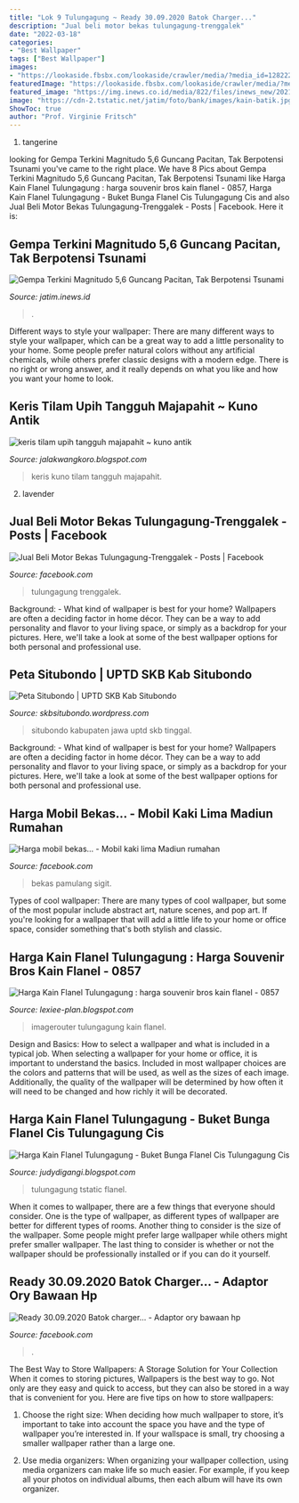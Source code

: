 ```yaml
---
title: "Lok 9 Tulungagung ~ Ready 30.09.2020 Batok Charger..."
description: "Jual beli motor bekas tulungagung-trenggalek"
date: "2022-03-18"
categories:
- "Best Wallpaper"
tags: ["Best Wallpaper"]
images:
- "https://lookaside.fbsbx.com/lookaside/crawler/media/?media_id=128222278842136"
featuredImage: "https://lookaside.fbsbx.com/lookaside/crawler/media/?media_id=1288857121568569"
featured_image: "https://img.inews.co.id/media/822/files/inews_new/2021/12/14/ilustrasi_gempa.jpg"
image: "https://cdn-2.tstatic.net/jatim/foto/bank/images/kain-batik.jpg"
ShowToc: true
author: "Prof. Virginie Fritsch"
---
```



1. tangerine 

	

		
looking for Gempa Terkini Magnitudo 5,6 Guncang Pacitan, Tak Berpotensi Tsunami you've came to the right place. We have 8 Pics about Gempa Terkini Magnitudo 5,6 Guncang Pacitan, Tak Berpotensi Tsunami like Harga Kain Flanel Tulungagung : harga souvenir bros kain flanel - 0857, Harga Kain Flanel Tulungagung - Buket Bunga Flanel Cis Tulungagung Cis and also Jual Beli Motor Bekas Tulungagung-Trenggalek - Posts | Facebook. Here it is:
		
    
## Gempa Terkini Magnitudo 5,6 Guncang Pacitan, Tak Berpotensi Tsunami

<img loading=lazy src="https://img.inews.co.id/media/822/files/inews_new/2021/12/14/ilustrasi_gempa.jpg" onerror="this.onerror=null;this.src='https://tse1.mm.bing.net/th?id=OIP.4kpuAe8Bh6RDN0KWnjuGzgHaEL&amp;pid=15.1';" alt="Gempa Terkini Magnitudo 5,6 Guncang Pacitan, Tak Berpotensi Tsunami">

_Source: jatim.inews.id_

>. 

	

Different ways to style your wallpaper:
There are many different ways to style your wallpaper, which can be a great way to add a little personality to your home. Some people prefer natural colors without any artificial chemicals, while others prefer classic designs with a modern edge. There is no right or wrong answer, and it really depends on what you like and how you want your home to look.

    
## Keris Tilam Upih Tangguh Majapahit ~ Kuno Antik

<img loading=lazy src="https://2.bp.blogspot.com/-ZfEsRNaOboM/UAmDnd02uHI/AAAAAAAAAcc/KdbMERjyco4/s1600/Image224.jpg" onerror="this.onerror=null;this.src='https://tse1.mm.bing.net/th?id=OIP.m0-hciOYS-ENJdsHVkePWQHaJ4&amp;pid=15.1';" alt="keris tilam upih tangguh majapahit ~ kuno antik">

_Source: jalakwangkoro.blogspot.com_

>keris kuno tilam tangguh majapahit. 

	

2. lavender 

    
## Jual Beli Motor Bekas Tulungagung-Trenggalek - Posts | Facebook

<img loading=lazy src="https://lookaside.fbsbx.com/lookaside/crawler/media/?media_id=1288857121568569" onerror="this.onerror=null;this.src='https://tse4.mm.bing.net/th?id=OIP.ept8YgU8anxbFMiykkf_7QHaJ4&amp;pid=15.1';" alt="Jual Beli Motor Bekas Tulungagung-Trenggalek - Posts | Facebook">

_Source: facebook.com_

>tulungagung trenggalek. 

	

Background: - What kind of wallpaper is best for your home?
Wallpapers are often a deciding factor in home décor. They can be a way to add personality and flavor to your living space, or simply as a backdrop for your pictures. Here, we'll take a look at some of the best wallpaper options for both personal and professional use.

    
## Peta Situbondo | UPTD SKB Kab Situbondo

<img loading=lazy src="http://rosihan02.googlepages.com/situbondo.JPG" onerror="this.onerror=null;this.src='https://tse4.mm.bing.net/th?id=OIP.RB9-NL9WoKx5NZuI6QW8PgHaEe&amp;pid=15.1';" alt="Peta Situbondo | UPTD SKB Kab Situbondo">

_Source: skbsitubondo.wordpress.com_

>situbondo kabupaten jawa uptd skb tinggal. 

	

Background: - What kind of wallpaper is best for your home?
Wallpapers are often a deciding factor in home décor. They can be a way to add personality and flavor to your living space, or simply as a backdrop for your pictures. Here, we'll take a look at some of the best wallpaper options for both personal and professional use.

    
## Harga Mobil Bekas... - Mobil Kaki Lima Madiun Rumahan

<img loading=lazy src="https://lookaside.fbsbx.com/lookaside/crawler/media/?media_id=109461284613533" onerror="this.onerror=null;this.src='https://tse2.mm.bing.net/th?id=OIP.bcHaWFo3mlut4kIS66aSgAHaHa&amp;pid=15.1';" alt="Harga mobil bekas... - Mobil kaki lima Madiun rumahan">

_Source: facebook.com_

>bekas pamulang sigit. 

	

Types of cool wallpaper:
There are many types of cool wallpaper, but some of the most popular include abstract art, nature scenes, and pop art. If you're looking for a wallpaper that will add a little life to your home or office space, consider something that's both stylish and classic.

    
## Harga Kain Flanel Tulungagung : Harga Souvenir Bros Kain Flanel - 0857

<img loading=lazy src="https://imagerouter.tokopedia.com/img/700/product-1/2017/1/22/1801666/1801666_020acf20-68b0-4e4b-a716-62c9f202e254.jpg" onerror="this.onerror=null;this.src='https://tse2.mm.bing.net/th?id=OIP.ElAwLiXASLVi95I0khlHswHaG0&amp;pid=15.1';" alt="Harga Kain Flanel Tulungagung : harga souvenir bros kain flanel - 0857">

_Source: lexiee-plan.blogspot.com_

>imagerouter tulungagung kain flanel. 

	

Design and Basics: How to select a wallpaper and what is included in a typical job.
When selecting a wallpaper for your home or office, it is important to understand the basics. Included in most wallpaper choices are the colors and patterns that will be used, as well as the sizes of each image. Additionally, the quality of the wallpaper will be determined by how often it will need to be changed and how richly it will be decorated.

    
## Harga Kain Flanel Tulungagung - Buket Bunga Flanel Cis Tulungagung Cis

<img loading=lazy src="https://cdn-2.tstatic.net/jatim/foto/bank/images/kain-batik.jpg" onerror="this.onerror=null;this.src='https://tse2.mm.bing.net/th?id=OIP.6nPnXRXwWR9jYY_a9jVEngHaEK&amp;pid=15.1';" alt="Harga Kain Flanel Tulungagung - Buket Bunga Flanel Cis Tulungagung Cis">

_Source: judydigangi.blogspot.com_

>tulungagung tstatic flanel. 

	

When it comes to wallpaper, there are a few things that everyone should consider. One is the type of wallpaper, as different types of wallpaper are better for different types of rooms. Another thing to consider is the size of the wallpaper. Some people might prefer large wallpaper while others might prefer smaller wallpaper. The last thing to consider is whether or not the wallpaper should be professionally installed or if you can do it yourself.

    
## Ready 30.09.2020 Batok Charger... - Adaptor Ory Bawaan Hp

<img loading=lazy src="https://lookaside.fbsbx.com/lookaside/crawler/media/?media_id=128222278842136" onerror="this.onerror=null;this.src='https://tse3.mm.bing.net/th?id=OIP.Y_bsB6sHQEItOSk6Tyl3lAHaHY&amp;pid=15.1';" alt="Ready 30.09.2020 Batok charger... - Adaptor ory bawaan hp">

_Source: facebook.com_

>. 

	

The Best Way to Store Wallpapers: A Storage Solution for Your Collection
When it comes to storing pictures, Wallpapers is the best way to go. Not only are they easy and quick to access, but they can also be stored in a way that is convenient for you. Here are five tips on how to store wallpapers:
1) Choose the right size: When deciding how much wallpaper to store, it’s important to take into account the space you have and the type of wallpaper you’re interested in. If your wallspace is small, try choosing a smaller wallpaper rather than a large one.

2) Use media organizers: When organizing your wallpaper collection, using media organizers can make life so much easier. For example, if you keep all your photos on individual albums, then each album will have its own organizer.

